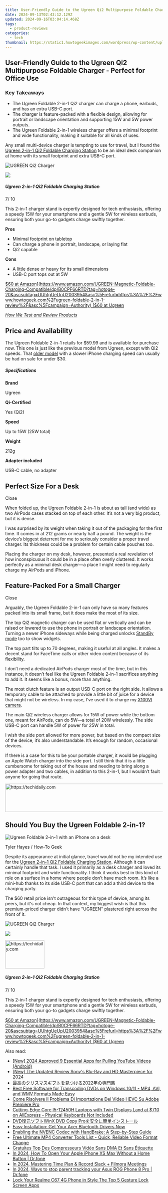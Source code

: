 ```yaml
---
title: User-Friendly Guide to the Ugreen Qi2 Multipurpose Foldable Charger - Perfect for Office Use
date: 2024-09-13T02:43:12.129Z
updated: 2024-09-16T03:04:14.468Z
tags:
  - product-reviews
categories:
  - tech
thumbnail: https://static1.howtogeekimages.com/wordpress/wp-content/uploads/wm/2024/07/ugreen-foldable-2-in-1-sitting-on-a-desk.jpg
---
```


## User-Friendly Guide to the Ugreen Qi2 Multipurpose Foldable Charger - Perfect for Office Use

### Key Takeaways

* The Ugreen Foldable 2-in-1 Qi2 charger can charge a phone, earbuds, and has an extra USB-C port.
* The charger is feature-packed with a flexible design, allowing for portrait or landscape orientation and supporting 15W and 5W power outputs.
* The Ugreen Foldable 2-in-1 wireless charger offers a minimal footprint and wide functionality, making it suitable for all kinds of uses.

 Any small multi-device charger is tempting to use for travel, but I found the [Ugreen 2-in-1 Qi2 Foldable Charging Station](https://www.amazon.com/UGREEN-Magnetic-Foldable-Charging-Compatible/dp/B0CPF66RTD?tag=hotoge-20&ascsubtag=UUhtgUeUpU2003954&asc%5Frefurl=https%3A%2F%2Fwww.howtogeek.com%2Fugreen-foldable-2-in-1-review%2F&asc%5Fcampaign=Authority) to be an ideal desk companion at home with its small footprint and extra USB-C port.

![UGREEN Qi2 Charger](https://static1.howtogeekimages.com/wordpress/wp-content/uploads/2024/07/ugreen-qi2-charger.jpg) 

![](https://static1.howtogeekimages.com/wordpresshttps://static0.howtogeekimages.com/wordpress/wp-content/uploads/2024/07/htg-staff-pick-1.png) 

#####  Ugreen 2-in-1 Qi2 Foldable Charging Station

7/ 10 

This 2-in-1 charger stand is expertly designed for tech enthusiasts, offering a speedy 15W for your smartphone and a gentle 5W for wireless earbuds, ensuring both your go-to gadgets charge swiftly together.

**Pros** 
* Minimal footprint on tabletop
* Can charge a phone in portrait, landscape, or laying flat
* Qi2 capable

**Cons** 
* A little dense or heavy for its small dimensions
* USB-C port tops out at 5W

[$60 at Amazon](https://www.amazon.com/UGREEN-Magnetic-Foldable-Charging-Compatible/dp/B0CPF66RTD?tag=hotoge-20&ascsubtag=UUhtgUeUpU2003954&asc%5Frefurl=https%3A%2F%2Fwww.howtogeek.com%2Fugreen-foldable-2-in-1-review%2F&asc%5Fcampaign=Authority) [$60 at Ugreen](https://www.ugreen.com/products/ugreen-2-in-1-qi2-magnetic-foldable-fast-charging-station) 

[_How We Test and Review Products_](https://vp-tips.techidaily.com/swiftly-move-data-fast-and-reliable-methods-to-direct-files-onto-your-computer/)

##  Price and Availability

 The Ugreen Foldable 2-in-1 retails for $59.99 and is available for purchase now. This one is just like the previous model from Ugreen, except with Qi2 speeds. That [older model](https://www.amazon.com/dp/B0CPDJLJ67?tag=hotoge-20&ascsubtag=UUhtgUeUpU2003954&asc%5Frefurl=https%3A%2F%2Fwww.howtogeek.com%2Fugreen-foldable-2-in-1-review%2F&asc%5Fcampaign=Authority) with a slower iPhone charging speed can usually be had on sale for under $30.

#####  Specifications

**Brand** 

 Ugreen 

**Qi-Certified** 

 Yes (Qi2) 

**Speed** 

 Up to 15W (25W total) 

**Weight** 

 212g 

**Adapter included** 

 USB-C cable, no adapter 

##  Perfect Size For a Desk

Close 

 When folded up, the Ugreen Foldable 2-in-1 is about as tall (and wide) as two AirPods cases stacked on top of each other. It’s not a very big product, but it is dense.

 I was surprised by its weight when taking it out of the packaging for the first time. It comes in at 212 grams or nearly half a pound. The weight is the device’s biggest deterrent for me to seriously consider a proper travel charger. Its thickness could be a problem for certain cable pouches too.

 Placing the charger on my desk, however, presented a real revelation of how inconspicuous it could be in a place often overly cluttered. It works perfectly as a minimal desk charger—a place I might need to regularly charge my AirPods and iPhone.

##  Feature-Packed For a Small Charger

Close 

 Arguably, the Ugreen Foldable 2-in-1 can only have so many features packed into its small frame, but it does make the most of its size.

 The top Qi2 magnetic charger can be used flat or vertically and can be raised or lowered to use the phone in portrait or landscape orientation. Turning a newer iPhone sideways while being charged unlocks [StandBy mode](https://ios-pokemon-go.techidaily.com/in-2024-here-are-different-ways-to-find-pokemon-go-trainer-codes-to-add-to-your-account-on-apple-iphone-6-plus-drfone-by-drfone-virtual-ios/) too to show widgets.

 The top part tilts up to 70 degrees, making it useful at all angles. It makes a decent stand for FaceTime calls or other video content because of its flexibility.

 I don’t need a dedicated AirPods charger most of the time, but in this instance, it doesn’t feel like the Ugreen Foldable 2-in-1 sacrifices anything to add it. It seems like a bonus, more than anything.

 The most clutch feature is an output USB-C port on the right side. It allows a temporary cable to be attached to provide a little bit of juice for a device that might not be wireless. In my case, I’ve used it to charge my [X100VI camera](https://extra-guidance.techidaily.com/new-premier-casts-for-google-listeners/).

 The main Qi2 wireless charger allows for 15W of power while the bottom one, meant for AirPods, can do 5W—a total of 20W wirelessly. The side USB-C port can handle 5W of power for 25W in total.

 I wish the side port allowed for more power, but based on the compact size of the device, it’s also understandable. It’s enough for random, occasional devices.

 If there is a case for this to be your portable charger, it would be plugging an Apple Watch charger into the side port. I still think that it is a little cumbersome for taking out of the house and needing to bring along a power adapter and two cables, in addition to this 2-in-1, but I wouldn’t fault anyone for going that route.

<!-- affiliate ads begin -->
<a href="https://unicoeye.pxf.io/c/5597632/2134240/18498" target="_top" id="2134240">
  <img src="//a.impactradius-go.com/display-ad/18498-2134240" border="0" alt="https://techidaily.com" width="540" height="90"/>
</a>
<img height="0" width="0" src="https://unicoeye.pxf.io/i/5597632/2134240/18498" style="position:absolute;visibility:hidden;" border="0" />
<!-- affiliate ads end -->

##  Should You Buy the Ugreen Foldable 2-in-1?

![Ugreen Foldable 2-in-1 with an iPhone on a desk](https://static1.howtogeekimages.com/wordpress/wp-content/uploads/wm/2024/07/ugreen-foldable-2-in-1-with-an-iphone-on-a-desk.jpg) 

Tyler Hayes / How-To Geek

 Despite its appearance at initial glance, travel would not be my intended use for the [Ugreen 2-in-1 Qi2 Foldable Charging Station](https://www.amazon.com/UGREEN-Magnetic-Foldable-Charging-Compatible/dp/B0CPF66RTD?tag=hotoge-20&ascsubtag=UUhtgUeUpU2003954&asc%5Frefurl=https%3A%2F%2Fwww.howtogeek.com%2Fugreen-foldable-2-in-1-review%2F&asc%5Fcampaign=Authority). Although it can certainly handle that task. I used it primarily as a desk charger and loved its minimal footprint and wide functionality. I think it works best in this kind of role on a surface in a home where people don’t have much room. It’s like a mini-hub thanks to its side USB-C port that can add a third device to the charging party.

 The $60 retail price isn't outrageous for this type of device, among its peers, but it's not cheap. In that context, my biggest wish is that this premium-priced charger didn't have "UGREEN" plastered right across the front of it.

![UGREEN Qi2 Charger](https://static1.howtogeekimages.com/wordpress/wp-content/uploads/2024/07/ugreen-qi2-charger.jpg) 

![](https://static1.howtogeekimages.com/wordpresshttps://static0.howtogeekimages.com/wordpress/wp-content/uploads/2024/07/htg-staff-pick-1.png) 

<!-- affiliate ads begin -->
<a href="https://aligracehair.sjv.io/c/5597632/2135351/19272" target="_top" id="2135351">
  <img src="//a.impactradius-go.com/display-ad/19272-2135351" border="0" alt="https://techidaily.com" width="125" height="90"/>
</a>
<img height="0" width="0" src="https://aligracehair.sjv.io/i/5597632/2135351/19272" style="position:absolute;visibility:hidden;" border="0" />
<!-- affiliate ads end -->

#####  Ugreen 2-in-1 Qi2 Foldable Charging Station

7/ 10 

This 2-in-1 charger stand is expertly designed for tech enthusiasts, offering a speedy 15W for your smartphone and a gentle 5W for wireless earbuds, ensuring both your go-to gadgets charge swiftly together.

[$60 at Amazon](https://www.amazon.com/UGREEN-Magnetic-Foldable-Charging-Compatible/dp/B0CPF66RTD?tag=hotoge-20&ascsubtag=UUhtgUeUpU2003954&asc%5Frefurl=https%3A%2F%2Fwww.howtogeek.com%2Fugreen-foldable-2-in-1-review%2F&asc%5Fcampaign=Authority) [$60 at Ugreen](https://www.ugreen.com/products/ugreen-2-in-1-qi2-magnetic-foldable-fast-charging-station)

<ins class="adsbygoogle"
     style="display:block"
     data-ad-format="autorelaxed"
     data-ad-client="ca-pub-7571918770474297"
     data-ad-slot="1223367746"></ins>

<ins class="adsbygoogle"
     style="display:block"
     data-ad-client="ca-pub-7571918770474297"
     data-ad-slot="8358498916"
     data-ad-format="auto"
     data-full-width-responsive="true"></ins>

<span class="atpl-alsoreadstyle">Also read:</span>
<div><ul>
<li><a href="https://youtube-sure.techidaily.com/024-approved-9-essential-apps-for-pulling-youtube-videos-android/"><u>[New] 2024 Approved 9 Essential Apps for Pulling YouTube Videos (Android)</u></a></li>
<li><a href="https://fox-direct.techidaily.com/new-the-updated-review-sonys-blu-ray-and-hd-masterpiece-for-2024/"><u>[New] The Updated Review Sony's Blu-Ray and HD Masterpiece for 2024</u></a></li>
<li><a href="https://discover-cloud.techidaily.com/1725289817623-2022/"><u>最高のクリスマスギフトを見つける2022年の専門集</u></a></li>
<li><a href="https://discover-cloud.techidaily.com/best-free-software-for-transcoding-dvds-on-windows-1011-mp4-avi-and-wmv-formats-made-easy/"><u>Best Free Software for Transcoding DVDs on Windows 10/11 - MP4, AVI, and WMV Formats Made Easy</u></a></li>
<li><a href="https://discover-cloud.techidaily.com/come-risolvere-il-problema-di-importazione-dei-video-hevc-su-adobe-premiere-pro/"><u>Come Risolvere Il Problema Di Importazione Dei Video HEVC Su Adobe Premiere Pro</u></a></li>
<li><a href="https://hardware-tips.techidaily.com/1723862650997-cutting-edge-core-i5-12450h-laptops-with-twin-displays-land-at-710-on-aliexpress-physical-keyboards-not-included/"><u>Cutting-Edge Core I5-12450H Laptops with Twin Displays Land at $710 on AliExpress - Physical Keyboards Not Included</u></a></li>
<li><a href="https://discover-cloud.techidaily.com/dvdwinx-dvd-copy-pro/"><u>DVD復元ソフトWinX DVD Copy Proを安全に簡単インストール</u></a></li>
<li><a href="https://win-dash.techidaily.com/1722965759404-easy-installation-get-your-acer-bluetooth-drivers-now/"><u>Easy Installation: Get Your Acer Bluetooth Drivers Now</u></a></li>
<li><a href="https://discover-cloud.techidaily.com/enabling-the-nvenc-codec-with-handbrake-a-step-by-step-guide/"><u>Enabling the NVENC Codec with HandBrake: A Step-by-Step Guide</u></a></li>
<li><a href="https://discover-cloud.techidaily.com/free-ultimate-mp4-converter-tools-list-quick-reliable-video-format-change/"><u>Free Ultimate MP4 Converter Tools List - Quick, Reliable Video Format Change</u></a></li>
<li><a href="https://discover-cloud.techidaily.com/gratuites-top-des-compresseurs-video-sans-dma-et-sans-etiquette/"><u>Gratuites Top Des Compresseurs Vidéo Sans DMA Et Sans Étiquette</u></a></li>
<li><a href="https://iphone-unlock.techidaily.com/in-2024-how-to-open-your-apple-iphone-xs-max-without-a-home-button-drfone-by-drfone-ios/"><u>In 2024, How To Open Your Apple iPhone XS Max Without a Home Button | Dr.fone</u></a></li>
<li><a href="https://screen-video-capture.techidaily.com/in-2024-mastering-time-plan-and-record-slack-plus-filmora-meetings/"><u>In 2024, Mastering Time Plan & Record Slack + Filmora Meetings</u></a></li>
<li><a href="https://android-location-track.techidaily.com/in-2024-ways-to-stop-parent-tracking-your-asus-rog-phone-8-pro-drfone-by-drfone-virtual-android/"><u>In 2024, Ways to stop parent tracking your Asus ROG Phone 8 Pro | Dr.fone</u></a></li>
<li><a href="https://easy-unlock-android.techidaily.com/lock-your-realme-c67-4g-phone-in-style-the-top-5-gesture-lock-screen-apps-by-drfone-android/"><u>Lock Your Realme C67 4G Phone in Style The Top 5 Gesture Lock Screen Apps</u></a></li>
</ul></div>

